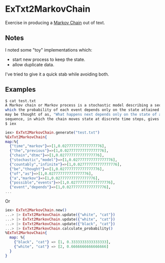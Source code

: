 # ExTxt2MarkovChain

Exercise in producing a [Markov Chain](https://en.wikipedia.org/wiki/Markov_chain) out of text.

## Notes

I noted some "toy" implementations which:
- start new process to keep the state.
- allow duplicate data.

I've tried to give it a quick stab while avoiding both.

## Examples

```sh
$ cat test.txt
A Markov chain or Markov process is a stochastic model describing a sequence of possible events in
which the probability of each event depends only on the state attained in the previous event. Informally, this
may be thought of as, "What happens next depends only on the state of affairs now." A countably infinite
sequence, in which the chain moves state at discrete time steps, gives a discrete-time Markov chain (DTMC).
$ iex
```

```elixir
iex> ExTxt2MarkovChain.generate("test.txt")
%ExTxt2MarkovChain{
map:%{
  {"time","markov"}=>[1,0.027777777777777776],
  {"the","previous"}=>[1,0.027777777777777776],
  {"chain","dtmc"}=>[1,0.027777777777777776],
  {"stochastic","model"}=>[1,0.027777777777777776],
  {"countably","infinite"}=>[1,0.027777777777777776],
  {"be","thought"}=>[1,0.027777777777777776],
  {"of","as"}=>[1,0.027777777777777776],
  {"a","markov"}=>[1,0.027777777777777776],
  {"possible","events"}=>[1,0.027777777777777776],
  {"event","depends"}=>[1,0.027777777777777776],
...
```

Or

```Elixir
iex> ExTxt2MarkovChain.new()
...> |> ExTxt2MarkovChain.update({"white", "cat"})
...> |> ExTxt2MarkovChain.update({"white", "cat"})
...> |> ExTxt2MarkovChain.update({"black", "cat"})
...> |> ExTxt2MarkovChain.calculate_probability()
%ExTxt2MarkovChain{
  map: %{
    {"black", "cat"} => [1, 0.3333333333333333],
    {"white", "cat"} => [2, 0.6666666666666666]
  }
}
```
